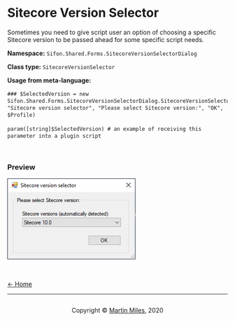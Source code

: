 # Sitecore Version Selector

Sometimes you need to give script user an option of choosing a specific Sitecore version to be passed ahead for some specific script needs. 

**Namespace:** `Sifon.Shared.Forms.SitecoreVersionSelectorDialog`

**Class type:** `SitecoreVersionSelector`

**Usage from meta-language:**

```
### $SelectedVersion = new Sifon.Shared.Forms.SitecoreVersionSelectorDialog.SitecoreVersionSelector::GetVersion("$Webroot\bin\Sitecore.Kernel.dll", "Sitecore version selector", "Please select Sitecore version:", "OK", $Profile)

param([string]$SelectedVersion) # an example of receiving this parameter into a plugin script
```

<br/>

### Preview

![SitecoreVersionSelector](../../img/SharedAPI/SitecoreVersionSelector.png "Sitecore sersion selector") 


<br/>

[<- Home](/ "Home")	

<hr>

<footer>
<p style="float:left; width: 20%;">
</p>
<p style="float:left; width: 60%; text-align:center;">Copyright &copy; <a href="https://blog.MartinMiles.net">Martin Miles</a>, 2020</p>
<p style="float:left; width: 20%;">
</p>
</footer>